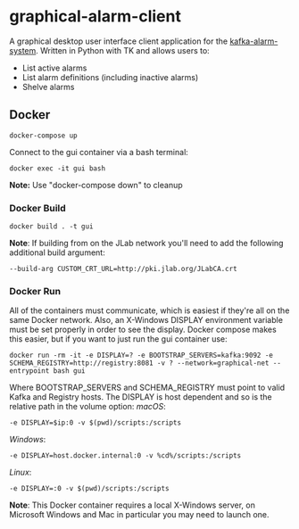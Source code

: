 # graphical-alarm-client
A graphical desktop user interface client application for the [kafka-alarm-system](https://github.com/JeffersonLab/kafka-alarm-system).  Written in Python with TK and allows users to:
- List active alarms
- List alarm definitions (including inactive alarms)
- Shelve alarms
## Docker
```
docker-compose up
```
Connect to the gui container via a bash terminal:   
```
docker exec -it gui bash
```
**Note:** Use "docker-compose down" to cleanup
### Docker Build
```
docker build . -t gui 
```
**Note**: If building from on the JLab network you'll need to add the following additional build argument:
```
--build-arg CUSTOM_CRT_URL=http://pki.jlab.org/JLabCA.crt
```
### Docker Run
All of the containers must communicate, which is easiest if they're all on the same Docker network.  Also, an X-Windows DISPLAY environment variable must be set properly in order to see the display.  Docker compose makes this easier, but if you want to just run the gui container use:
```
docker run -rm -it -e DISPLAY=? -e BOOTSTRAP_SERVERS=kafka:9092 -e SCHEMA_REGISTRY=http://registry:8081 -v ? --network=graphical-net --entrypoint bash gui
```
Where BOOTSTRAP_SERVERS and SCHEMA_REGISTRY must point to valid Kafka and Registry hosts.  The DISPLAY is host dependent and so is the relative path in the volume option:
_macOS_: 
```
-e DISPLAY=$ip:0 -v $(pwd)/scripts:/scripts
```
_Windows_:
```
-e DISPLAY=host.docker.internal:0 -v %cd%/scripts:/scripts
```
_Linux_:
```
-e DISPLAY=:0 -v $(pwd)/scripts:/scripts
```
**Note**: This Docker container requires a local X-Windows server, on Microsoft Windows and Mac in particular you may need to launch one.
